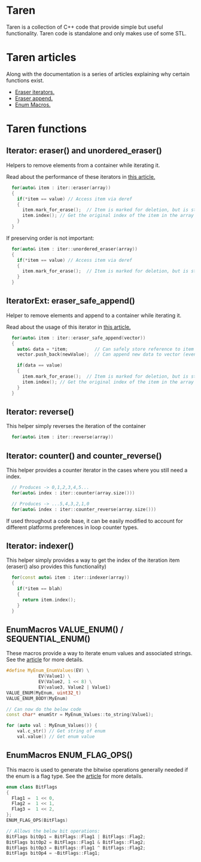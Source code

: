 # Taren
Taren is a collection of C++ code that provide simple but useful functionality. 
Taren code is standalone and only makes use of some STL.

# Taren articles
Along with the documentation is a series of articles explaining why certain functions exist.
- [Eraser iterators.](./Articles/EraserProfile.md)
- [Eraser append.](./Articles/EraserSafeAppend.md)
- [Enum Macros.](./Articles/EnumMacros.md)

# Taren functions
## Iterator: eraser() and unordered_eraser()
Helpers to remove elements from a container while iterating it.

Read about the performance of these iterators in [this article.](./Articles/EraserProfile.md)

```c++   
  for(auto& item : iter::eraser(array))
  {
    if(*item == value) // Access item via deref
    {
      item.mark_for_erase();  // Item is marked for deletion, but is still valid until end of loop iteration
      item.index(); // Get the original index of the item in the array 
    }
  }
```
If preserving order is not important:
```c++   
  for(auto& item : iter::unordered_eraser(array))
  {
    if(*item == value) // Access item via deref
    {
      item.mark_for_erase();  // Item is marked for deletion, but is still valid until end of loop iteration
    }
  }
```

## IteratorExt: eraser_safe_append()
Helper to remove elements and append to a container while iterating it.

Read about the usage of this iterator in [this article.](./Articles/EraserSafeAppend.md)

```c++   
  for(auto& item : iter::eraser_safe_append(vector))
  {
    auto& data = *item;          // Can safely store reference to item under iteration
    vector.push_back(newValue);  // Can append new data to vector (even if vector resizes)

    if(data == value)
    {
      item.mark_for_erase();  // Item is marked for deletion, but is still valid until end of loop iteration
      item.index(); // Get the original index of the item in the array 
    }
  }
```

## Iterator: reverse()
This helper simply reverses the iteration of the container
```c++
  for(auto& item : iter::reverse(array))
```


## Iterator: counter() and counter_reverse()
This helper provides a counter iterator in the cases where you still need a index.
```c++
  // Produces -> 0,1,2,3,4,5...
  for(auto& index : iter::counter(array.size()))
```

```c++
  // Produces -> ...5,4,3,2,1,0 
  for(auto& index : iter::counter_reverse(array.size()))
```

If used throughout a code base, it can be easily modified to account for different platforms preferences in loop counter types.


## Iterator: indexer()
This helper simply provides a way to get the index of the iteration item (eraser() also provides this functionality)
```c++
  for(const auto& item : iter::indexer(array))
  {
    if(*item == blah)
    {
      return item.index();
    }
  }
```

## EnumMacros VALUE_ENUM() / SEQUENTIAL_ENUM()
These macros provide a way to iterate enum values and associated strings.
See the [article](./Articles/EnumMacros.md) for more details.
```c++
#define MyEnum_EnumValues(EV) \
            EV(Value1) \
            EV(Value2, 1 << 8) \
            EV(value3, Value2 | Value1) 
VALUE_ENUM(MyEnum, uint32_t)
VALUE_ENUM_BODY(MyEnum)

// Can now do the below code
const char* enumStr = MyEnum_Values::to_string(Value1);

for (auto val : MyEnum_Values()) {
    val.c_str() // Get string of enum
    val.value() // Get enum value
```

## EnumMacros ENUM_FLAG_OPS()
This macro is used to generate the bitwise operations generally needed if the enum is a flag type. 
See the [article](./Articles/EnumMacros.md) for more details.
```c++
enum class BitFlags
{
  Flag1 =  1 << 0,
  Flag2 =  1 << 1,
  Flag3 =  1 << 2,
};
ENUM_FLAG_OPS(BitFlags)

// Allows the below bit operations:
BitFlags bitOp1 = BitFlags::Flag1 | BitFlags::Flag2;
BitFlags bitOp2 = BitFlags::Flag1 & BitFlags::Flag2;
BitFlags bitOp3 = BitFlags::Flag1 ^ BitFlags::Flag2;
BitFlags bitOp4 = ~BitFlags::Flag1;

```

